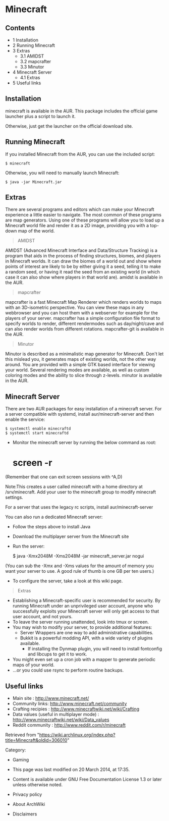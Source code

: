Minecraft
=========

Contents
--------

-   1 Installation
-   2 Running Minecraft
-   3 Extras
    -   3.1 AMIDST
    -   3.2 mapcrafter
    -   3.3 Minutor
-   4 Minecraft Server
    -   4.1 Extras
-   5 Useful links

Installation
------------

minecraft is available in the AUR. This package includes the official
game launcher plus a script to launch it.

Otherwise, just get the launcher on the official download site.

Running Minecraft
-----------------

If you installed Minecraft from the AUR, you can use the included
script:

    $ minecraft

Otherwise, you will need to manually launch Minecraft:

    $ java -jar Minecraft.jar

Extras
------

There are several programs and editors which can make your Minecraft
experience a little easier to navigate. The most common of these
programs are map generators. Using one of these programs will allow you
to load up a Minecraft world file and render it as a 2D image, providing
you with a top-down map of the world.

> AMIDST

AMIDST (Advanced Minecraft Interface and Data/Structure Tracking) is a
program that aids in the process of finding structures, biomes, and
players in Minecraft worlds. It can draw the biomes of a world out and
show where points of interest are likely to be by either giving it a
seed, telling it to make a random seed, or having it read the seed from
an existing world (in which case it can also show where players in that
world are). amidst is available in the AUR.

> mapcrafter

mapcrafter is a fast Minecraft Map Renderer which renders worlds to maps
with an 3D-isometric perspective. You can view these maps in any
webbrowser and you can host them with a webserver for example for the
players of your server. mapcrafter has a simple configuration file
format to specify worlds to render, different rendermodes such as
day/night/cave and can also render worlds from different rotations.
mapcrafter-git is available in the AUR.

> Minutor

Minutor is described as a minimalistic map generator for Minecraft.
Don't let this mislead you, it generates maps of existing worlds, not
the other way around. You are provided with a simple GTK based interface
for viewing your world. Several rendering modes are available, as well
as custom coloring modes and the ability to slice through z-levels.
minutor is available in the AUR.

Minecraft Server
----------------

There are two AUR packages for easy installation of a minecraft server.
For a server compatible with systemd, install aur/minecraft-server and
then enable the service:

    $ systemctl enable minecraftd
    $ systemctl start minecraftd

-   Monitor the minecraft server by running the below command as root:

    # screen -r

(Remember that one can exit screen sessions with ^A,D)

Note:This creates a user called minecraft with a home directory at
/srv/minecraft. Add your user to the minecraft group to modify minecraft
settings.

For a server that uses the legacy rc scripts, install
aur/minecraft-server

You can also run a dedicated Minecraft server:

-   Follow the steps above to install Java
-   Download the multiplayer server from the Minecraft site
-   Run the server:

    $ java -Xmx2048M -Xms2048M -jar minecraft_server.jar nogui

(You can sub the -Xmx and -Xms values for the amount of memory you want
your server to use. A good rule of thumb is one GB per ten users.)

-   To configure the server, take a look at this wiki page.

> Extras

-   Establishing a Minecraft-specific user is recommended for security.
    By running Minecraft under an unprivileged user account, anyone who
    successfully exploits your Minecraft server will only get access to
    that user account, and not yours.
-   To leave the server running unattended, look into tmux or screen.
-   You may wish to modify your server, to provide additional features:
    -   Server Wrappers are one way to add administrative capabilities.
    -   Bukkit is a powerful modding API, with a wide variety of plugins
        available.
        -   If installing the Dynmap plugin, you will need to install
            fontconfig and libcups to get it to work.
-   You might even set up a cron job with a mapper to generate periodic
    maps of your world.
-   ...or you could use rsync to perform routine backups.

Useful links
------------

-   Main site : http://www.minecraft.net/
-   Community links: http://www.minecraft.net/community
-   Crafting recipies : http://www.minecraftwiki.net/wiki/Crafting
-   Data values (useful in multiplayer mode) :
    http://www.minecraftwiki.net/wiki/Data_values
-   Reddit community : http://www.reddit.com/r/minecraft

Retrieved from
"https://wiki.archlinux.org/index.php?title=Minecraft&oldid=306010"

Category:

-   Gaming

-   This page was last modified on 20 March 2014, at 17:35.
-   Content is available under GNU Free Documentation License 1.3 or
    later unless otherwise noted.
-   Privacy policy
-   About ArchWiki
-   Disclaimers

